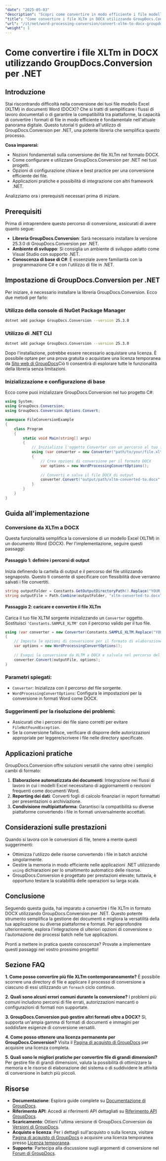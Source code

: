 ```yaml
---
"date": "2025-05-03"
"description": "Scopri come convertire in modo efficiente i file modello Excel (XLTM) in documenti Word (DOCX) utilizzando GroupDocs.Conversion per .NET. Questa guida illustra configurazione, implementazione e best practice."
"title": "Come convertire i file XLTm in DOCX utilizzando GroupDocs.Conversion per .NET"
"url": "/it/net/word-processing-conversion/convert-xltm-to-docx-groupdocs-conversion-net/"
"weight": 1
---
```


# Come convertire i file XLTm in DOCX utilizzando GroupDocs.Conversion per .NET

## Introduzione

Stai riscontrando difficoltà nella conversione dei tuoi file modello Excel (XLTM) in documenti Word (DOCX)? Che si tratti di semplificare i flussi di lavoro documentali o di garantire la compatibilità tra piattaforme, la capacità di convertire i formati di file in modo efficiente è fondamentale nell'attuale panorama digitale. Questo tutorial ti guiderà all'utilizzo di GroupDocs.Conversion per .NET, una potente libreria che semplifica questo processo.

**Cosa imparerai:**
- Nozioni fondamentali sulla conversione dei file XLTm nel formato DOCX.
- Come configurare e utilizzare GroupDocs.Conversion per .NET nei tuoi progetti.
- Opzioni di configurazione chiave e best practice per una conversione efficiente dei file.
- Applicazioni pratiche e possibilità di integrazione con altri framework .NET.

Analizziamo ora i prerequisiti necessari prima di iniziare.

## Prerequisiti

Prima di intraprendere questo percorso di conversione, assicurati di avere quanto segue:

- **Libreria GroupDocs.Conversion**: Sarà necessario installare la versione 25.3.0 di GroupDocs.Conversion per .NET.
- **Ambiente di sviluppo**: Si consiglia un ambiente di sviluppo adatto come Visual Studio con supporto .NET.
- **Conoscenza di base di C#**: È essenziale avere familiarità con la programmazione C# e con l'utilizzo di file in .NET.

## Impostazione di GroupDocs.Conversion per .NET

Per iniziare, è necessario installare la libreria GroupDocs.Conversion. Ecco due metodi per farlo:

### Utilizzo della console di NuGet Package Manager
```bash
dotnet add package GroupDocs.Conversion --version 25.3.0
```

### Utilizzo di .NET CLI
```bash
dotnet add package GroupDocs.Conversion --version 25.3.0
```

Dopo l'installazione, potrebbe essere necessario acquistare una licenza. È possibile optare per una prova gratuita o acquistare una licenza temporanea da [Sito web di GroupDocs](https://purchase.groupdocs.com/temporary-license/)Ciò ti consentirà di esplorare tutte le funzionalità della libreria senza limitazioni.

### Inizializzazione e configurazione di base

Ecco come puoi inizializzare GroupDocs.Conversion nel tuo progetto C#:

```csharp
using System;
using GroupDocs.Conversion;
using GroupDocs.Conversion.Options.Convert;

namespace FileConversionExample
{
    class Program
    {
        static void Main(string[] args)
        {
            // Inizializza l'oggetto Converter con un percorso al tuo file XLTm
            using (var converter = new Converter("path/to/your/file.xltm"))
            {
                // Crea opzioni di conversione per il formato DOCX
                var options = new WordProcessingConvertOptions();
                
                // Converti e salva il file DOCX di output
                converter.Convert("output/path/xltm-converted-to.docx", options);
            }
        }
    }
}
```

## Guida all'implementazione

### Conversione da XLTm a DOCX

Questa funzionalità semplifica la conversione di un modello Excel (XLTM) in un documento Word (DOCX). Per l'implementazione, seguire questi passaggi:

#### Passaggio 1: definire i percorsi di output
Inizia definendo la cartella di output e il percorso del file utilizzando segnaposto. Questo ti consente di specificare con flessibilità dove verranno salvati i file convertiti.

```csharp
string outputFolder = Constants.GetOutputDirectoryPath().Replace("YOUR_OUTPUT_DIRECTORY", "@" + YOUR_OUTPUT_DIRECTORY);
string outputFile = Path.Combine(outputFolder, "xltm-converted-to.docx");
```

#### Passaggio 2: caricare e convertire il file XLTm
Carica il tuo file XLTM sorgente inizializzando un `Converter` oggetto. Sostituisci `'Constants.SAMPLE_XLTM'` con il percorso valido per il tuo file.

```csharp
using (var converter = new Converter(Constants.SAMPLE_XLTM.Replace("YOUR_DOCUMENT_DIRECTORY", "@" + YOUR_DOCUMENT_DIRECTORY)))
{
    // Imposta le opzioni di conversione per il formato di elaborazione testi
    var options = new WordProcessingConvertOptions();
    
    // Esegui la conversione da XLTM a DOCX e salvala nel percorso del file di output specificato
    converter.Convert(outputFile, options);
}
```

### Parametri spiegati:
- `Converter`: Inizializza con il percorso del file sorgente.
- `WordProcessingConvertOptions`: Configura le impostazioni per la conversione in formati Word come DOCX.

### Suggerimenti per la risoluzione dei problemi:
- Assicurati che i percorsi dei file siano corretti per evitare `FileNotFoundException`.
- Se la conversione fallisce, verificare di disporre delle autorizzazioni appropriate per leggere/scrivere i file nelle directory specificate.

## Applicazioni pratiche

GroupDocs.Conversion offre soluzioni versatili che vanno oltre i semplici cambi di formato:

1. **Elaborazione automatizzata dei documenti**: Integrazione nei flussi di lavoro in cui i modelli Excel necessitano di aggiornamenti o revisioni frequenti come documenti Word.
2. **Reporting dei dati**: Converti fogli di calcolo finanziari in report formattati per presentazioni o archiviazione.
3. **Condivisione multipiattaforma**: Garantisci la compatibilità su diverse piattaforme convertendo i file in formati universalmente accettati.

## Considerazioni sulle prestazioni

Quando si lavora con le conversioni di file, tenere a mente questi suggerimenti:

- Ottimizza l'utilizzo delle risorse convertendo i file in batch anziché singolarmente.
- Gestire la memoria in modo efficiente nelle applicazioni .NET utilizzando `using` dichiarazioni per lo smaltimento automatico delle risorse.
- GroupDocs.Conversion è progettato per prestazioni elevate; tuttavia, è opportuno testare la scalabilità delle operazioni su larga scala.

## Conclusione

Seguendo questa guida, hai imparato a convertire i file XLTm in formato DOCX utilizzando GroupDocs.Conversion per .NET. Questo potente strumento semplifica la gestione dei documenti e migliora la versatilità della tua applicazione su diverse piattaforme e formati. Per approfondire ulteriormente, esplora l'integrazione di ulteriori opzioni di conversione o l'automazione dei processi batch nelle tue applicazioni.

Pronti a mettere in pratica queste conoscenze? Provate a implementare questi passaggi nel vostro prossimo progetto!

## Sezione FAQ

**1. Come posso convertire più file XLTm contemporaneamente?**
È possibile scorrere una directory di file e applicare il processo di conversione a ciascuno di essi utilizzando un `foreach` ciclo continuo.

**2. Quali sono alcuni errori comuni durante la conversione?**
I problemi più comuni includono percorsi di file errati, autorizzazioni mancanti o configurazioni di formati non supportate.

**3. GroupDocs.Conversion può gestire altri formati oltre a DOCX?**
Sì, supporta un'ampia gamma di formati di documenti e immagini per soddisfare esigenze di conversione versatili.

**4. Come posso ottenere una licenza permanente per GroupDocs.Conversion?**
Visita il [Pagina di acquisto di GroupDocs](https://purchase.groupdocs.com/buy) per acquisire una licenza completa.

**5. Quali sono le migliori pratiche per convertire file di grandi dimensioni?**
Per gestire file di grandi dimensioni, valuta la possibilità di ottimizzare la memoria e le risorse di elaborazione del sistema o di suddividere le attività di conversione in batch più piccoli.

## Risorse

- **Documentazione**: Esplora guide complete su [Documentazione di GroupDocs](https://docs.groupdocs.com/conversion/net/).
- **Riferimento API**: Accedi ai riferimenti API dettagliati su [Riferimento API GroupDocs](https://reference.groupdocs.com/conversion/net/).
- **Scaricamento**: Ottieni l'ultima versione di GroupDocs.Conversion da [Versioni di GroupDocs](https://releases.groupdocs.com/conversion/net/).
- **Acquisto e licenza**: Per i dettagli sull'acquisto o sulla licenza, visitare [Pagina di acquisto di GroupDocs](https://purchase.groupdocs.com/buy) o acquisire una licenza temporanea presso [Licenza temporanea](https://purchase.groupdocs.com/temporary-license/).
- **Supporto**: Partecipa alla discussione sugli argomenti di conversione nel [Forum di GroupDocs](https://forum.groupdocs.com/c/conversion/10).